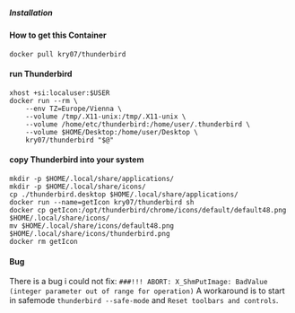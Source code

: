 ##### Installation

#### How to get this Container
```
docker pull kry07/thunderbird
```

#### run Thunderbird
```
xhost +si:localuser:$USER
docker run --rm \
	--env TZ=Europe/Vienna \
	--volume /tmp/.X11-unix:/tmp/.X11-unix \
	--volume /home/etc/thunderbird:/home/user/.thunderbird \
	--volume $HOME/Desktop:/home/user/Desktop \
	kry07/thunderbird "$@"
```

#### copy Thunderbird into your system
```
mkdir -p $HOME/.local/share/applications/
mkdir -p $HOME/.local/share/icons/ 
cp ./thunderbird.desktop $HOME/.local/share/applications/
docker run --name=getIcon kry07/thunderbird sh
docker cp getIcon:/opt/thunderbird/chrome/icons/default/default48.png $HOME/.local/share/icons/
mv $HOME/.local/share/icons/default48.png $HOME/.local/share/icons/thunderbird.png
docker rm getIcon 
```

#### Bug
There is a bug i could not fix:
`###!!! ABORT: X_ShmPutImage: BadValue (integer parameter out of range for operation)`
A workaround is to start in safemode `thunderbird --safe-mode` and `Reset toolbars and controls`.
